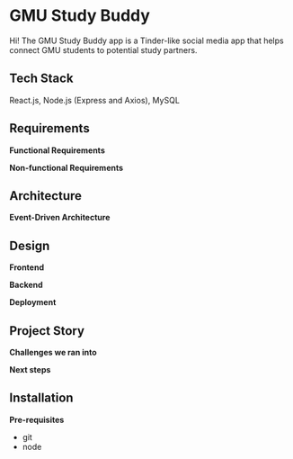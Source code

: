 # GMU Study Buddy
Hi! The GMU Study Buddy app is a Tinder-like social media app that helps connect GMU students to potential study partners.

## Tech Stack

React.js, Node.js (Express and Axios), MySQL

## Requirements

**Functional Requirements**

**Non-functional Requirements**

## Architecture

**Event-Driven Architecture**

## Design

**Frontend**

**Backend**

**Deployment**

## Project Story

**Challenges we ran into**

**Next steps**

## Installation

**Pre-requisites**

- git
- node

